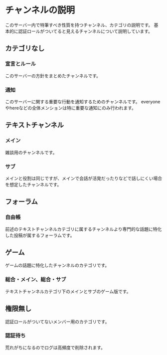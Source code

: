 # チャンネルの説明
このサーバー内で特筆すべき性質を持つチャンネル、カテゴリの説明です。
基本的に認証ロールがついてると見えるチャンネルについて説明しています。

## カテゴリなし

### 宣言とルール
このサーバーの方針をまとめたチャンネルです。

### 通知
このサーバーに関する重要な行動を通知するためのチャンネルです。
everyoneやhereなどの全体メンションは特に重要な通知にのみ行われます。

## テキストチャンネル

### メイン
雑談用のチャンネルです。

### サブ
メインと役割は同じですが、メインで会話が活発だったりなどで話しにくい場合を想定したチャンネルです。

## フォーラム

### 自由帳
前述のテキストチャンネルカテゴリに属するチャンネルより専門的な話題に特化した投稿が属するフォーラムです。

## ゲーム
ゲームの話題に特化したチャンネルのカテゴリです。

### 総合・メイン、総合・サブ
テキストチャンネルカテゴリ下のメインとサブのゲーム版です。

## 権限無し
認証ロールがついてないメンバー用のカテゴリです。

### 認証待ち
荒れがちになるのでログは高頻度で削除されます。
